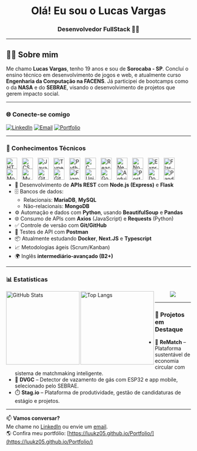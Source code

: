 <h1 align="center">Olá! Eu sou o Lucas Vargas</h1>
<h3 align="center">Desenvolvedor FullStack 👨‍💻</h3>

---

## 👨‍🚀 Sobre mim

Me chamo **Lucas Vargas**, tenho 19 anos e sou de **Sorocaba - SP**. Concluí o ensino técnico em desenvolvimento de jogos e web, e atualmente curso **Engenharia da Computação na FACENS**. Já participei de bootcamps como o da **NASA** e do **SEBRAE**, visando o desenvolvimento de projetos que gerem impacto social.

---

### 🌐 Conecte-se comigo

[![LinkedIn](https://img.shields.io/badge/LinkedIn-%230077B5.svg?logo=linkedin&logoColor=white&style=for-the-badge)](https://linkedin.com/in/lucasvargasdev)
[![Email](https://img.shields.io/badge/Gmail-D14836?style=for-the-badge&logo=gmail&logoColor=white)](mailto:lucasvargasdev05@gmail.com)
[![Portfolio](https://img.shields.io/badge/Portfolio-FF3850?style=for-the-badge&&logoColor=white)](https://luukz05.github.io/Portfolio/)

---

### 🤖 Conhecimentos Técnicos

<img align="left" alt="HTML" width="30px" style="padding-right:10px;" src="https://cdn.jsdelivr.net/gh/devicons/devicon/icons/html5/html5-original.svg" />
<img align="left" alt="CSS" width="30px" style="padding-right:10px;" src="https://cdn.jsdelivr.net/gh/devicons/devicon/icons/css3/css3-original.svg" />
<img align="left" alt="JavaScript" width="30px" style="padding-right:10px;" src="https://cdn.jsdelivr.net/gh/devicons/devicon/icons/javascript/javascript-original.svg" />
<img align="left" alt="TypeScript" width="30px" style="padding-right:10px;" src="https://cdn.jsdelivr.net/gh/devicons/devicon/icons/typescript/typescript-original.svg" />
<img align="left" alt="Python" width="30px" style="padding-right:10px;" src="https://cdn.jsdelivr.net/gh/devicons/devicon/icons/python/python-original.svg" />
<img align="left" alt="C" width="30px" style="padding-right:10px;" src="https://cdn.jsdelivr.net/gh/devicons/devicon/icons/c/c-original.svg" />
<img align="left" alt="React" width="30px" style="padding-right:10px;" src="https://cdn.jsdelivr.net/gh/devicons/devicon/icons/react/react-original.svg" />
<img align="left" alt="Next.js" width="30px" style="padding-right:10px;" src="https://cdn.jsdelivr.net/gh/devicons/devicon/icons/nextjs/nextjs-original.svg" />
<img align="left" alt="NodeJS" width="30px" style="padding-right:10px;" src="https://cdn.jsdelivr.net/gh/devicons/devicon/icons/nodejs/nodejs-original.svg" />
<img align="left" alt="Express" width="30px" style="padding-right:10px;" src="https://cdn.jsdelivr.net/gh/devicons/devicon/icons/express/express-original.svg" />
<img align="left" alt="Flask" width="30px" style="padding-right:10px;" src="https://cdn.jsdelivr.net/gh/devicons/devicon/icons/flask/flask-original.svg" />
<img align="left" alt="MongoDB" width="30px" style="padding-right:10px;" src="https://cdn.jsdelivr.net/gh/devicons/devicon/icons/mongodb/mongodb-original.svg" />
<img align="left" alt="MySQL" width="30px" style="padding-right:10px;" src="https://cdn.jsdelivr.net/gh/devicons/devicon/icons/mysql/mysql-original.svg" />
<img align="left" alt="Git" width="30px" style="padding-right:10px;" src="https://cdn.jsdelivr.net/gh/devicons/devicon/icons/git/git-original.svg" />
<img align="left" alt="GitHub" width="30px" style="padding-right:10px;" src="https://cdn.jsdelivr.net/gh/devicons/devicon/icons/github/github-original.svg" />
<img align="left" alt="Figma" width="30px" style="padding-right:10px;" src="https://cdn.jsdelivr.net/gh/devicons/devicon/icons/figma/figma-original.svg" />
<img align="left" alt="Unity" width="30px" style="padding-right:10px;" src="https://cdn.jsdelivr.net/gh/devicons/devicon/icons/unity/unity-original.svg" />
<img align="left" alt="Godot" width="30px" style="padding-right:10px;" src="https://cdn.jsdelivr.net/gh/devicons/devicon/icons/godot/godot-original.svg" />
<img align="left" alt="Arduino" width="30px" style="padding-right:10px;" src="https://cdn.jsdelivr.net/gh/devicons/devicon/icons/arduino/arduino-original.svg" />
<img align="left" alt="Postman" width="30px" style="padding-right:10px;" src="https://cdn.jsdelivr.net/gh/devicons/devicon/icons/postman/postman-original.svg" />
<img align="left" alt="Docker" width="30px" style="padding-right:10px;" src="https://cdn.jsdelivr.net/gh/devicons/devicon/icons/docker/docker-original.svg" />
<img align="left" alt="Pandas" width="30px" style="padding-right:10px;" src="https://cdn.jsdelivr.net/gh/devicons/devicon/icons/pandas/pandas-original.svg" />

<br/>
<br/>
<br/>

- 🧱 Desenvolvimento de **APIs REST** com **Node.js (Express)** e **Flask**
- 🗄️ Bancos de dados:
  - Relacionais: **MariaDB**, **MySQL**
  - Não-relacionais: **MongoDB**
- ⚙️ Automação e dados com **Python**, usando **BeautifulSoup** e **Pandas**
- 🌐 Consumo de APIs com **Axios** (JavaScript) e **Requests** (Python)
- ✅ Controle de versão com **Git/GitHub**
- 🧪 Testes de API com **Postman**
- 📦 Atualmente estudando **Docker**, **Next.JS** e **Typescript**
- 📈 Metodologias ágeis (Scrum/Kanban)
- 🌍 Inglês **intermediário-avançado (B2+)**

---

### 📊 Estatísticas

<p>
  <img 
    align="left" 
    alt="GitHub Stats" 
    height="200" 
    src="https://github-readme-stats.vercel.app/api?username=luukz05&show_icons=true&theme=shadow_red&include_all_commits=true&locale=pt-br" 
  />
  <img 
    align="left" 
    alt="Top Langs" 
    height="200" 
    src="https://github-readme-stats.vercel.app/api/top-langs/?username=luukz05&theme=shadow_red&layout=compact&langs_count=8&custom_title=Tecnologias" 
  />
</p>

<p align="center">
  <img src="https://nirzak-streak-stats.vercel.app/?user=luukz05&theme=shadow_red&hide_border=false" />
</p>

---

### 🚀 Projetos em Destaque

- 🎯 **ReMatch** – Plataforma sustentável de economia circular com sistema de matchmaking inteligente.
- 🔐 **DVGC** – Detector de vazamento de gás com ESP32 e app mobile, selecionado pelo SEBRAE.
- ⏱️ **Stag.io** – Plataforma de produtividade, gestão de candidaturas de estágio e projetos.

---

📫 **Vamos conversar?**  
Me chame no [LinkedIn](https://linkedin.com/in/lucasvargasdev) ou envie um [email](mailto:lucasvargasdev05@gmail.com).  
🌎 Confira meu portfólio: [https://luukz05.github.io/Portfolio/](https://luukz05.github.io/Portfolio/)
